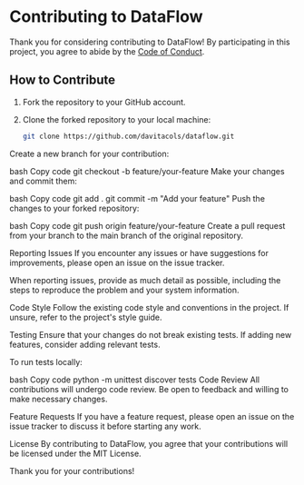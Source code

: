 # Contributing to DataFlow

Thank you for considering contributing to DataFlow! By participating in this project, you agree to abide by the [Code of Conduct](CODE_OF_CONDUCT.md).

## How to Contribute

1. Fork the repository to your GitHub account.
2. Clone the forked repository to your local machine:

   ```bash
   git clone https://github.com/davitacols/dataflow.git

Create a new branch for your contribution:

bash
Copy code
git checkout -b feature/your-feature
Make your changes and commit them:

bash
Copy code
git add .
git commit -m "Add your feature"
Push the changes to your forked repository:

bash
Copy code
git push origin feature/your-feature
Create a pull request from your branch to the main branch of the original repository.

Reporting Issues
If you encounter any issues or have suggestions for improvements, please open an issue on the issue tracker.

When reporting issues, provide as much detail as possible, including the steps to reproduce the problem and your system information.

Code Style
Follow the existing code style and conventions in the project. If unsure, refer to the project's style guide.

Testing
Ensure that your changes do not break existing tests. If adding new features, consider adding relevant tests.

To run tests locally:

bash
Copy code
python -m unittest discover tests
Code Review
All contributions will undergo code review. Be open to feedback and willing to make necessary changes.

Feature Requests
If you have a feature request, please open an issue on the issue tracker to discuss it before starting any work.

License
By contributing to DataFlow, you agree that your contributions will be licensed under the MIT License.

Thank you for your contributions!